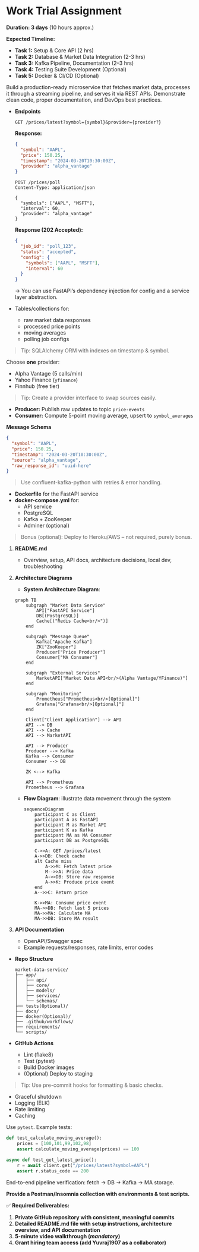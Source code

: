 # **Work Trial Assignment**

**Duration: 3 days** (10 hours approx.)

**Expected Timeline:**

- **Task 1:** Setup & Core API (2 hrs)
- **Task 2:** Database & Market Data Integration (2-3 hrs)
- **Task 3:** Kafka Pipeline, Documentation (2–3 hrs)
- **Task 4:** Testing Suite Development (Optional)
- **Task 5:** Docker & CI/CD (Optional)

Build a production-ready microservice that fetches market data, processes it through a streaming pipeline, and serves it via REST APIs. Demonstrate clean code, proper documentation, and DevOps best practices.

- **Endpoints**
    
    ```
    GET /prices/latest?symbol={symbol}&provider={provider?}
    
    ```
    
    **Response:**
    
    ```json
    {
      "symbol": "AAPL",
      "price": 150.25,
      "timestamp": "2024-03-20T10:30:00Z",
      "provider": "alpha_vantage"
    }
    
    ```
    
    ```
    POST /prices/poll
    Content-Type: application/json
    
    {
      "symbols": ["AAPL", "MSFT"],
      "interval": 60,
      "provider": "alpha_vantage"
    }
    
    ```
    
    **Response (202 Accepted):**
    
    ```json
    {
      "job_id": "poll_123",
      "status": "accepted",
      "config": {
        "symbols": ["AAPL", "MSFT"],
        "interval": 60
      }
    }
    
    ```
    
    → You can use FastAPI’s dependency injection for config and a service layer abstraction.
    

- Tables/collections for:
    - raw market data responses
    - processed price points
    - moving averages
    - polling job configs

> Tip: SQLAlchemy ORM with indexes on timestamp & symbol.
> 

Choose **one** provider:

- Alpha Vantage (5 calls/min)
- Yahoo Finance (`yfinance`)
- Finnhub (free tier)

> Tip: Create a provider interface to swap sources easily.
> 
- **Producer:** Publish raw updates to topic `price-events`
- **Consumer:** Compute 5-point moving average, upsert to `symbol_averages`

**Message Schema**

```json
{
  "symbol": "AAPL",
  "price": 150.25,
  "timestamp": "2024-03-20T10:30:00Z",
  "source": "alpha_vantage",
  "raw_response_id": "uuid-here"
}

```

> Use confluent-kafka-python with retries & error handling.
> 
- **Dockerfile** for the FastAPI service
- **docker-compose.yml** for:
    - API service
    - PostgreSQL
    - Kafka + ZooKeeper
    - Adminer (optional)

> Bonus (optional): Deploy to Heroku/AWS – not required, purely bonus.
> 
1. **README.md**
    - Overview, setup, API docs, architecture decisions, local dev, troubleshooting
2. **Architecture Diagrams**
    - **System Architecture Diagram**:
    
    ```mermaid
    graph TB
        subgraph "Market Data Service"
            API["FastAPI Service"]
            DB[(PostgreSQL)]
            Cache[("Redis Cache<br/>")]
        end
        
        subgraph "Message Queue"
            Kafka["Apache Kafka"]
            ZK["ZooKeeper"]
            Producer["Price Producer"]
            Consumer["MA Consumer"]
        end
        
        subgraph "External Services"
            MarketAPI["Market Data API<br/>(Alpha Vantage/YFinance)"]
        end
        
        subgraph "Monitoring"
            Prometheus["Prometheus<br/>[Optional]"]
            Grafana["Grafana<br/>[Optional]"]
        end
        
        Client["Client Application"] --> API
        API --> DB
        API --> Cache
        API --> MarketAPI
        
        API --> Producer
        Producer --> Kafka
        Kafka --> Consumer
        Consumer --> DB
        
        ZK <--> Kafka
        
        API --> Prometheus
        Prometheus --> Grafana
    ```
    
    - **Flow Diagram**: illustrate data movement through the system
        
        ```mermaid
        sequenceDiagram
            participant C as Client
            participant A as FastAPI
            participant M as Market API
            participant K as Kafka
            participant MA as MA Consumer
            participant DB as PostgreSQL
            
            C->>A: GET /prices/latest
            A->>DB: Check cache
            alt Cache miss
                A->>M: Fetch latest price
                M-->>A: Price data
                A->>DB: Store raw response
                A->>K: Produce price event
            end
            A-->>C: Return price
            
            K->>MA: Consume price event
            MA->>DB: Fetch last 5 prices
            MA->>MA: Calculate MA
            MA->>DB: Store MA result
        ```
        
3. **API Documentation**
    - OpenAPI/Swagger spec
    - Example requests/responses, rate limits, error codes
- **Repo Structure**
    
    ```
    market-data-service/
    ├── app/
    │   ├── api/
    │   ├── core/
    │   ├── models/
    │   ├── services/
    │   └── schemas/
    ├── tests(Optional)/
    ├── docs/
    ├── docker(Optional)/
    ├── .github/workflows/
    ├── requirements/
    └── scripts/
    
    ```
    
- **GitHub Actions**
    - Lint (flake8)
    - Test (pytest)
    - Build Docker images
    - (Optional) Deploy to staging

> Tip: Use pre-commit hooks for formatting & basic checks.
> 
- Graceful shutdown
- Logging (ELK)
- Rate limiting
- Caching

Use `pytest`. Example tests:

```python
def test_calculate_moving_average():
    prices = [100,101,99,102,98]
    assert calculate_moving_average(prices) == 100

async def test_get_latest_price():
    r = await client.get("/prices/latest?symbol=AAPL")
    assert r.status_code == 200

```

End-to-end pipeline verification: fetch → DB → Kafka → MA storage.

**Provide a Postman/Insomnia collection with environments & test scripts.**

✅ **Required Deliverables:**

1. **Private GitHub repository with consistent, meaningful commits**
2. **Detailed README.md file with setup instructions, architecture overview, and API documentation**
3. **5-minute video walkthrough (*mandatory*)**
4. **Grant hiring team access (add Yuvraj1907 as a collaborator)**
